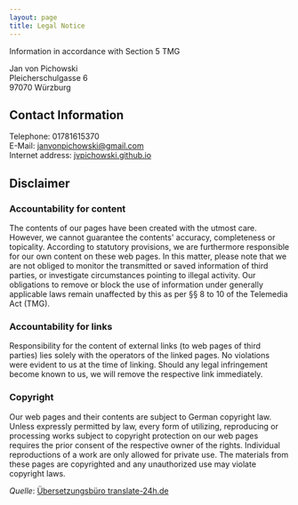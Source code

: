 ```yaml
---
layout: page
title: Legal Notice
---
```


Information in accordance with Section 5 TMG

Jan von Pichowski\
Pleicherschulgasse 6\
97070 Würzburg

## Contact Information

Telephone: 01781615370\
E-Mail: [janvonpichowski@gmail.com](mailto:janvonpichowski@gmail.com)\
Internet address: [jvpichowski.github.io](https://jvpichowski.github.io)

## Disclaimer
### Accountability for content
The contents of our pages have been created with the utmost care. However, we cannot guarantee the contents' accuracy, completeness or topicality. According to statutory provisions, we are furthermore responsible for our own content on these web pages. In this matter, please note that we are not obliged to monitor the transmitted or saved information of third parties, or investigate circumstances pointing to illegal activity. Our obligations to remove or block the use of information under generally applicable laws remain unaffected by this as per §§ 8 to 10 of the Telemedia Act (TMG).

### Accountability for links
Responsibility for the content of external links (to web pages of third parties) lies solely with the operators of the linked pages. No violations were evident to us at the time of linking. Should any legal infringement become known to us, we will remove the respective link immediately.

### Copyright
Our web pages and their contents are subject to German copyright law. Unless expressly permitted by law, every form of utilizing, reproducing or processing works subject to copyright protection on our web pages requires the prior consent of the respective owner of the rights. Individual reproductions of a work are only allowed for private use. The materials from these pages are copyrighted and any unauthorized use may violate copyright laws.

*Quelle*: [Übersetzungsbüro translate-24h.de](http://www.translate-24h.de)